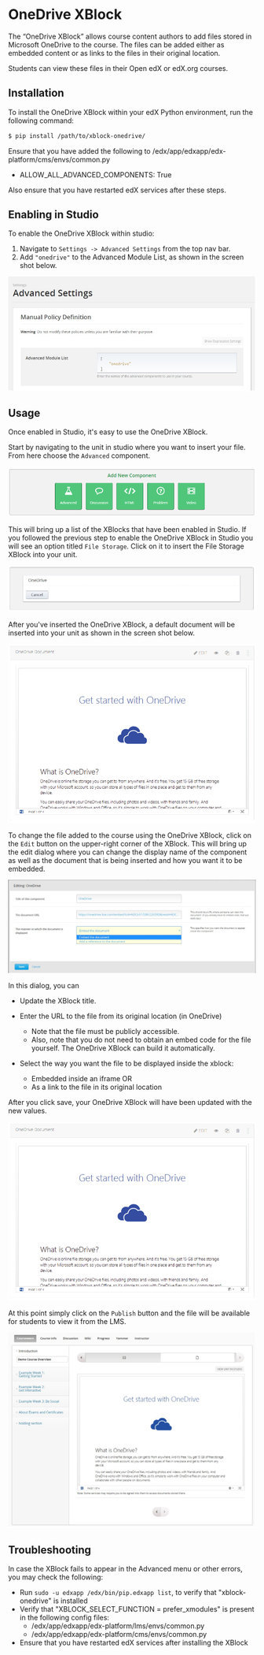 OneDrive XBlock
===================

The “OneDrive XBlock” allows course content authors to add files stored in Microsoft OneDrive to the course. The files can be added either as embedded content or as links to the files in their original location.

Students can view these files in their Open edX or edX.org courses.

Installation
------------

To install the OneDrive XBlock within your edX Python environment, run the following command:

```bash
$ pip install /path/to/xblock-onedrive/
```

Ensure that you have added the following to /edx/app/edxapp/edx-platform/cms/envs/common.py
- ALLOW_ALL_ADVANCED_COMPONENTS: True

Also ensure that you have restarted edX services after these steps.

Enabling in Studio
------------------

To enable the OneDrive XBlock within studio:

1. Navigate to `Settings -> Advanced Settings` from the top nav bar.
2. Add `"onedrive"` to the Advanced Module List, as shown in the screen shot below.

![Advanced Module List](docs/img/onedrive_advanced.jpg)

Usage
-----
Once enabled in Studio, it's easy to use the OneDrive XBlock.

Start by navigating to the unit in studio where you want to insert your file. From here choose the `Advanced` component.

![Studio Component List](docs/img/component_list.png)

This will bring up a list of the XBlocks that have been enabled in Studio. If you followed the previous step to enable the OneDrive XBlock in Studio you will see an option titled `File Storage`. Click on it to insert the File Storage XBlock into your unit.

![Studio Advanced Component Selection](docs/img/onedrive_button.jpg)

After you've inserted the OneDrive XBlock, a default document will be inserted into your unit as shown in the screen shot below.

![Studio Initial OneDrive XBlock Insertion](docs/img/xblock_insert.png)

To change the file added to the course using the OneDrive XBlock, click on the `Edit` button on the upper-right corner of the XBlock. This will bring up the edit dialog where you can change the display name of the component as well as the  document that is being inserted and how you want it to be embedded.

![Edit inserted document](docs/img/onedrive_edit.jpg)

In this dialog, you can

- Update the XBlock title.
- Enter the URL to the file from its original location (in OneDrive) 
    - Note that the file must be publicly accessible. 
    - Also, note that you do not need to obtain an embed code for the file yourself. The OneDrive XBlock can build it automatically. 

- Select the way you want the file to be displayed inside the xblock:
    - Embedded inside an iframe OR
    - As a link to the file in its original location

After you click save, your OneDrive XBlock will have been updated with the new values.

![Updated studio view](docs/img/xblock_insert.png)

At this point simply click on the `Publish` button and the file will be available for students to view it from the LMS.

![Published File Storage XBlock in LMS](docs/img/onedrive_student_view.jpg)

Troubleshooting
---------------

In case the XBlock fails to appear in the Advanced menu or other errors, you may check the following:
- Run `sudo -u edxapp /edx/bin/pip.edxapp list`, to verify that "xblock-onedrive" is installed
- Verify that "XBLOCK_SELECT_FUNCTION = prefer_xmodules" is present in the following config files:
  - /edx/app/edxapp/edx-platform/lms/envs/common.py
  - /edx/app/edxapp/edx-platform/cms/envs/common.py
- Ensure that you have restarted edX services after installing the XBlock

